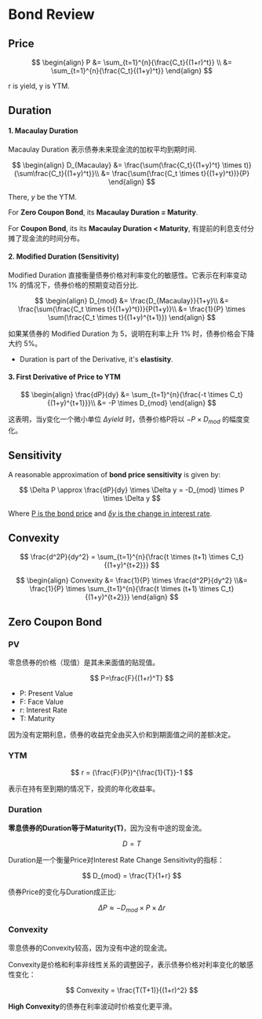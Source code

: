 # Bond Review

## Price
$$
\begin{align}
P &= \sum_{t=1}^{n}{\frac{C_t}{(1+r)^t}} \\
&= \sum_{t=1}^{n}{\frac{C_t}{(1+y)^t}} 
\end{align}
$$

r is yield, y is YTM.

## Duration
#### 1. Macaulay Duration
Macaulay Duration 表示债券未来现金流的加权平均到期时间.

$$
\begin{align}
D_{Macaulay} &= \frac{\sum(\frac{C_t}{(1+y)^t} \times t)}{\sum\frac{C_t}{(1+y)^t}}\\
&= \frac{\sum(\frac{C_t \times t}{(1+y)^t})}{P}
\end{align}
$$

There, $y$ be the YTM.

For **Zero Coupon Bond**, its **Macaulay Duration = Maturity**.

For **Coupon Bond**, its its **Macaulay Duration < Maturity**, 有提前的利息支付分摊了现金流的时间分布。


#### 2. Modified Duration (Sensitivity)
Modified Duration 直接衡量债券价格对利率变化的敏感性。它表示在利率变动 1% 的情况下，债券价格的预期变动百分比.

$$
\begin{align}
D_{mod} &= \frac{D_{Macaulay}}{1+y}\\
&= \frac{\sum(\frac{C_t \times t}{(1+y)^t})}{P(1+y)}\\
&= \frac{1}{P} \times \sum(\frac{C_t \times t}{(1+y)^{t+1}})
\end{align}
$$

如果某债券的 Modified Duration 为 5，说明在利率上升 1% 时，债券价格会下降大约 5%。

- Duration is part of the Derivative, it's **elastisity**.

#### 3. First Derivative of Price to YTM
$$
\begin{align}
\frac{dP}{dy} &= \sum_{t=1}^{n}{\frac{-t \times C_t}{(1+y)^{t+1}}}\\
&= -P \times D_{mod}
\end{align}
$$

这表明，当y变化一个微小单位 $\Delta{yield}$ 时，债券价格P将以 $-P \times D_{mod}$ 的幅度变化。

## Sensitivity
A reasonable approximation of **bond price sensitivity** is given by:

$$
\Delta P \approx \frac{dP}{dy} \times  \Delta y = -D_{mod} \times P \times \Delta y
$$

Where <u>P is the bond price</u> and <u>$\delta y$ is the change in interest rate</u>.

## Convexity
$$
\frac{d^2P}{dy^2} = \sum_{t=1}^{n}{\frac{t \times (t+1) \times C_t}{(1+y)^{t+2}}}
$$

$$
\begin{align}
Convexity &= \frac{1}{P} \times \frac{d^2P}{dy^2} \\&= \frac{1}{P} \times \sum_{t=1}^{n}{\frac{t \times (t+1) \times C_t}{(1+y)^{t+2}}}
\end{align}
$$


## Zero Coupon Bond

### PV
零息债券的价格（现值）是其未来面值的贴现值。

$$
P=\frac{F}{(1+r)^T}
$$

- P: Present Value
- F: Face Value
- r: Interest Rate
- T: Maturity

因为没有定期利息，债券的收益完全由买入价和到期面值之间的差额决定。

### YTM

$$
r = (\frac{F}{P})^{\frac{1}{T}}-1
$$

表示在持有至到期的情况下，投资的年化收益率。

### Duration

**零息债券的Duration等于Maturity(T)**，因为没有中途的现金流。

$$
D = T
$$

Duration是一个衡量Price对Interest Rate Change Sensitivity的指标：

$$
D_{mod} = \frac{T}{1+r}
$$

债券Price的变化与Duration成正比:

$$
\Delta P \approx -D_{mod} \times P \times \Delta r
$$

### Convexity

零息债券的Convexity较高，因为没有中途的现金流。

Convexity是价格和利率非线性关系的调整因子，表示债券价格对利率变化的敏感性变化：

$$
Convexity = \frac{T(T+1)}{(1+r)^2}
$$

**High Convexity**的债券在利率波动时价格变化更平滑。


